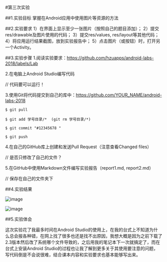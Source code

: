 #第三次实验

##1.实验目标
掌握在Android应用中使用图片等资源的方法

##2.实验要求
	1）在界面上显示至少一张图片（按照自己的题目添加）；
	2）提交res/drawable及图片使用的代码；
	3）提交res/values, res/layout等其他代码；
	4）将应用运行结果截图，放到实验报告中；
	5）点击图片（或按钮）时，打开另一个Activity。

##3.实验步骤
1.阅读实验要求：https://github.com/hzuapps/android-labs-2018/labels/Lab

2.在电脑上Android Studio编写代码

// 代码要可以运行！

3.使用Git将代码提交到自己的库中：https://github.com/YOUR_NAME/android-labs-2018

	$ git pull
	
	$ git add 学号目录/*  (git rm 学号目录/*)
	
	$ git commit "#12345678 "
	
	$ git push

4.在自己的GitHub库上创建和发送Pull Request（注意查看Changed files）

// 是否只修改了自己的文件？

5.在GitHub中使用Markdown文件编写实验报告（report1.md, report2.md）

// 保存在自己的文件夹下

##4.实验结果

![image](https://github.com/Kehp/android-labs-2018/blob/292b2d122e2eb1c2d6ac73a155cd6820245e15fe/Soft1609081602308/MyApplication/android-01.png)

![image](https://github.com/Kehp/android-labs-2018/blob/292b2d122e2eb1c2d6ac73a155cd6820245e15fe/Soft1609081602308/MyApplication/android-02.png)

##5.实验体会

这次实验花了我最多时间在Android Studio的使用上，在我的台式上不知道为什么总会报各种错，在网上找了很多也还是找不出原因，我想大概是因为之前下载了2.3版本然后改了系统哪个文件导致的，之后用我的笔记本下一次就搞定了，而在台式上安装Android Studio的过程也让我了解到更多关于其使用要注意的问题，写代码倒是不会说很难，结合课本内容和实验要求也基本能够写出来。